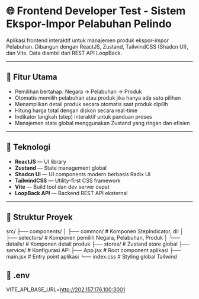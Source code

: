 # 🌐 Frontend Developer Test - Sistem Ekspor-Impor Pelabuhan Pelindo

Aplikasi frontend interaktif untuk manajemen produk ekspor-impor Pelabuhan. Dibangun dengan ReactJS, Zustand, TailwindCSS (Shadcn UI), dan Vite. Data diambil dari REST API LoopBack.

---

## 🚀 Fitur Utama

- Pemilihan bertahap: Negara → Pelabuhan → Produk  
- Otomatis memilih pelabuhan atau produk jika hanya ada satu pilihan  
- Menampilkan detail produk secara otomatis saat produk dipilih  
- Hitung harga total dengan diskon secara real-time  
- Indikator langkah (step) interaktif untuk panduan proses  
- Manajemen state global menggunakan Zustand yang ringan dan efisien  

---

## 🧱 Teknologi

- **ReactJS** — UI library  
- **Zustand** — State management global  
- **Shadcn UI** — UI components modern berbasis Radix UI  
- **TailwindCSS** — Utility-first CSS framework  
- **Vite** — Build tool dan dev server cepat  
- **LoopBack API** — Backend REST API eksternal  

---

## 📁 Struktur Proyek
src/
├── components/
│ ├── common/ # Komponen StepIndicator, dll
│ ├── selectors/ # Komponen pemilih Negara, Pelabuhan, Produk
│ └── details/ # Komponen detail produk
├── stores/ # Zustand store global
├── service/ # Konfigurasi API
├── App.jsx # Root component aplikasi
├── main.jsx # Entry point aplikasi
└── index.css # Styling global Tailwind

## 📁 .env
VITE_API_BASE_URL=http://202.157.176.100:3001
